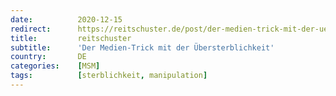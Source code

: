 ```yaml
---
date:          2020-12-15
redirect:      https://reitschuster.de/post/der-medien-trick-mit-der-uebersterblichkeit/
title:         reitschuster
subtitle:      'Der Medien-Trick mit der Übersterblichkeit'
country:       DE
categories:    [MSM]
tags:          [sterblichkeit, manipulation]
---
```

